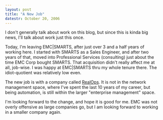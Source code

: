 ```yaml
---
layout: post
title: "A New Job"
datestr: October 20, 2006
---
```


I don't generally talk about work on this blog, but since this is kinda big news,
I'll talk about work just this once.

Today, I'm leaving EMC\|SMARTS, after just over 3 and a half years of working here.
I started with SMARTS as a Sales Engineer, and after two years of that, moved into
Professional Services (consulting) just about the time EMC Corp bought SMARTS.
That acquisition didn't really affect me at all, job-wise.  I was happy at EMC\|SMARTS
thru my whole tenure there.  The idiot-quotient was relatively low even.

The new job is with a company called
<a href="http://www.realops.com" title="RealOps Inc">RealOps</a>.  It is not in
the network management space, where I've spent the last 10 years of my career, but
being automation, is still within the larger "enterprise management" space.

I'm looking forward to the change, and hope it is good for me.  EMC was not overly
offensive as large companies go, but I am looking forward to working in a smaller
company again.

